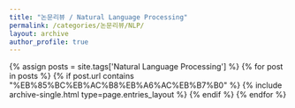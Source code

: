 ```yaml
---
title: "논문리뷰 / Natural Language Processing"
permalink: /categories/논문리뷰/NLP/
layout: archive
author_profile: true
---
```


{% assign posts = site.tags['Natural Language Processing'] %}
{% for post in posts %} 
    {% if post.url contains "%EB%85%BC%EB%AC%B8%EB%A6%AC%EB%B7%B0" %}
        {% include archive-single.html type=page.entries_layout %}
    {% endif %}
{% endfor %}
